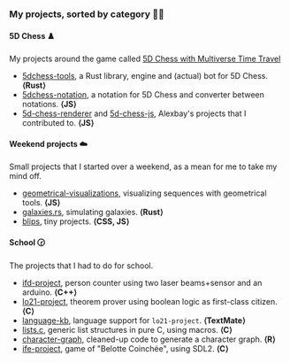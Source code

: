 ### My projects, sorted by category :rainbow_flag:

#### 5D Chess :chess_pawn:

My projects around the game called [5D Chess with Multiverse Time Travel](https://5dchesswithmultiversetimetravel.com/)

- [5dchess-tools](https://github.com/adri326/5dchess-tools), a Rust library, engine and (actual) bot for 5D Chess. **⟨Rust⟩**
- [5dchess-notation](https://github.com/adri326/5dchess-notation), a notation for 5D Chess and converter between notations. **⟨JS⟩**
- [5d-chess-renderer](https://gitlab.com/alexbay218/5d-chess-renderer) and [5d-chess-js](https://gitlab.com/alexbay218/5d-chess-js), Alexbay's projects that I contributed to. **⟨JS⟩**

#### Weekend projects :cloud:

Small projects that I started over a weekend, as a mean for me to take my mind off.

- [geometrical-visualizations](https://github.com/adri326/geometrical-visualizations), visualizing sequences with geometrical tools. **⟨JS⟩**
- [galaxies.rs](https://github.com/adri326/galaxies.rs), simulating galaxies. **⟨Rust⟩**
- [blips](https://github.com/adri326/blips), tiny projects. **⟨CSS, JS⟩**

#### School :clock230:

The projects that I had to do for school.

- [ifd-project](https://github.com/adri326/ifd-project), person counter using two laser beams+sensor and an arduino. **⟨C++⟩**
- [lo21-project](https://github.com/adri326/lo21-project), theorem prover using boolean logic as first-class citizen. **⟨C⟩**
- [language-kb](https://github.com/adri326/language-kb), language support for `lo21-project`. **⟨TextMate⟩**
- [lists.c](https://github.com/adri326/lists.c), generic list structures in pure C, using macros. **⟨C⟩**
- [character-graph](https://github.com/adri326/character-graph), cleaned-up code to generate a character graph. **⟨R⟩**
- [ife-project](https://github.com/adri326/ife-project), game of "Belotte Coinchée", using SDL2. **⟨C⟩**
